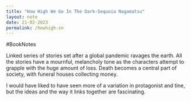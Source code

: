 ```yaml
---
title: "How High We Go In The Dark-Sequoia Nagamatsu"
layout: note
date: 21-02-2023
permalink: /howhigh-sn
---
```


#BookNotes 

Linked series of stories set after a global pandemic ravages the earth. All the stories have a mournful, melancholy tone as the characters attempt to grapple with the huge amount of loss. Death becomes a central part of society, with funeral houses collecting money. 

I would have liked to have seen more of a variation in protagonist and tine, but the ideas and the way it links together are fascinating. 

